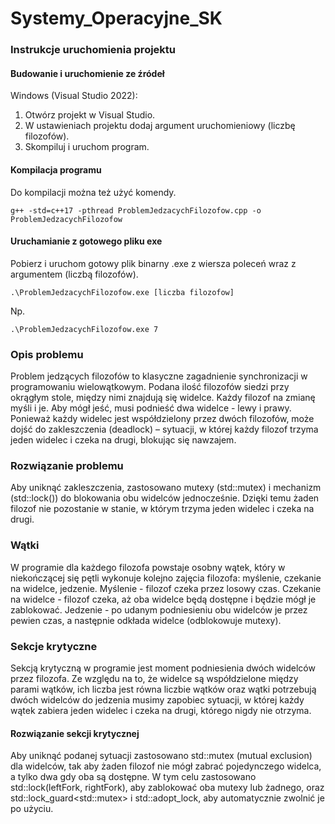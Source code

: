 # Systemy_Operacyjne_SK

### Instrukcje uruchomienia projektu
#### Budowanie i uruchomienie ze źródeł
Windows (Visual Studio 2022):
1. Otwórz projekt w Visual Studio.
2. W ustawieniach projektu dodaj argument uruchomieniowy (liczbę filozofów).
3. Skompiluj i uruchom program.

#### Kompilacja programu
Do kompilacji można też użyć komendy.
```
g++ -std=c++17 -pthread ProblemJedzacychFilozofow.cpp -o ProblemJedzacychFilozofow
```

#### Uruchamianie z gotowego pliku exe
Pobierz i uruchom gotowy plik binarny .exe z wiersza poleceń wraz z argumentem (liczbą filozofów).
```
.\ProblemJedzacychFilozofow.exe [liczba filozofow]
```
Np.
```
.\ProblemJedzacychFilozofow.exe 7
```
### Opis problemu
Problem jedzących filozofów to klasyczne zagadnienie synchronizacji w programowaniu wielowątkowym.
Podana ilość filozofów siedzi przy okrągłym stole, między nimi znajdują się widelce. Każdy filozof na zmianę myśli i je.
Aby mógł jeść, musi podnieść dwa widelce - lewy i prawy. Ponieważ każdy widelec jest współdzielony przez dwóch filozofów,
może dojść do zakleszczenia (deadlock) – sytuacji, w której każdy filozof trzyma jeden widelec i czeka na drugi, blokując się nawzajem.

### Rozwiązanie problemu
Aby uniknąć zakleszczenia, zastosowano mutexy (std\::mutex) i mechanizm (std\::lock()) do blokowania obu widelców jednocześnie.
Dzięki temu żaden filozof nie pozostanie w stanie, w którym trzyma jeden widelec i czeka na drugi.

### Wątki
W programie dla każdego filozofa powstaje osobny wątek, 
który w niekończącej się pętli wykonuje kolejno zajęcia filozofa: myślenie, czekanie na widelce, jedzenie.
Myślenie - filozof czeka przez losowy czas.
Czekanie na widelce - filozof czeka, aż oba widelce będą dostępne i będzie mógł je zablokować.
Jedzenie - po udanym podniesieniu obu widelców je przez pewien czas, a następnie odkłada widelce (odblokowuje mutexy).

### Sekcje krytyczne
Sekcją krytyczną w programie jest moment podniesienia dwóch widelców przez filozofa.
Ze względu na to, że widelce są współdzielone między parami wątków, 
ich liczba jest równa liczbie wątków oraz wątki potrzebują dwóch widelców do jedzenia musimy zapobiec sytuacji,
w której każdy wątek zabiera jeden widelec i czeka na drugi, którego nigdy nie otrzyma.
#### Rozwiązanie sekcji krytycznej
Aby uniknąć podanej sytuacji zastosowano std\::mutex (mutual exclusion) dla widelców, 
tak aby żaden filozof nie mógł zabrać pojedynczego widelca, a tylko dwa gdy oba są dostępne.
W tym celu zastosowano std\::lock(leftFork, rightFork), aby zablokować oba mutexy lub żadnego, 
oraz std\::lock_guard\<std\::mutex> i std\::adopt_lock, aby automatycznie zwolnić je po użyciu.
